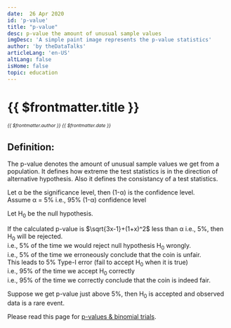 ```yaml
---
date:  26 Apr 2020
id: 'p-value'
title: "p-value"
desc: p-value the amount of unusual sample values
imgDesc: 'A simple paint image represents the p-value statistics'
author: 'by theDataTalks'
articleLang: 'en-US'
altLang: false
isHome: false
topic: education
---
```


<altLang />

# {{ $frontmatter.title }}
<i style="font-size: 0.75em;"> {{ $frontmatter.author }} {{ $frontmatter.date }} </i>

## Definition:

The p-value denotes the amount of unusual sample values we get from a population. It defines how extreme the test statistics is in the direction of alternative hypothesis. Also it defines the consistancy of a test statistics.

Let α be the significance level, then (1-α) is the confidence level.  
Assume α = 5% i.e., 95% (1-α) confidence level

Let H<sub>0</sub> be the null hypothesis.

If the calculated p-value is $\sqrt{3x-1}+(1+x)^2$ less than α i.e., 5%, then H<sub>0</sub> will be rejected.   
i.e., 5% of the time we would reject null hypothesis H<sub>0</sub> wrongly.  
i.e., 5% of the time we erroneously conclude that the coin is unfair.  
This leads to 5% Type-I error (fail to accept H<sub>0</sub> when it is true)  
i.e., 95% of the time we accept H<sub>0</sub> correctly  
i.e., 95% of the time we correctly conclude that the coin is indeed fair.  


Suppose we get p-value just above 5%, then H<sub>0</sub> is accepted and observed data is a rare event.

Please read this page for [p-values & binomial trials](http://thedatatalks.in/education/bernouli-distribution-binomial-trials).

<style>
</style>
